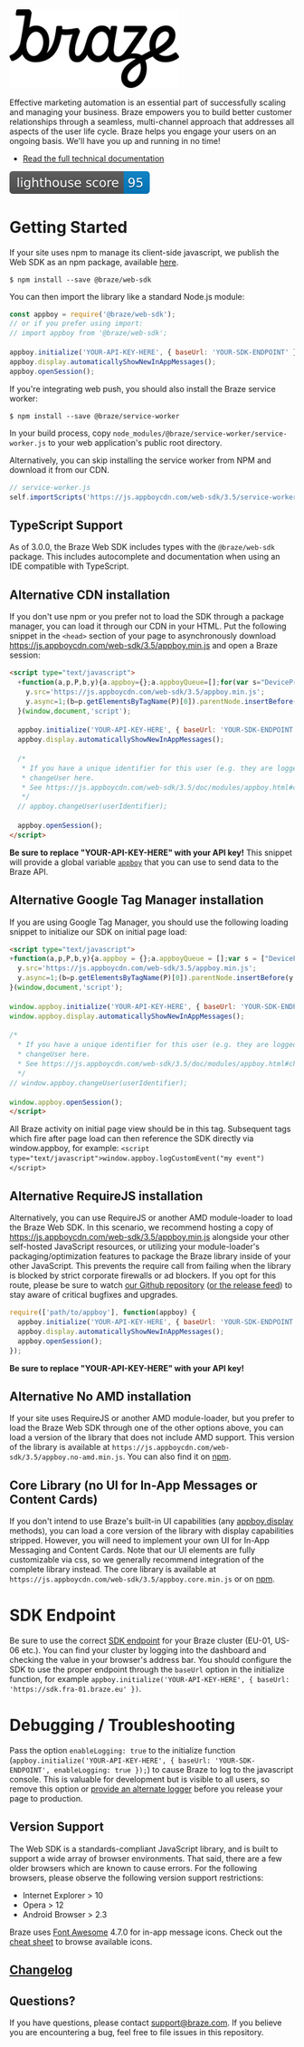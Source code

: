 <img src="https://github.com/Appboy/appboy-web-sdk/blob/master/braze-logo.png" width="300" title="Braze Logo" />

Effective marketing automation is an essential part of successfully scaling and managing your business. Braze empowers you to build better customer relationships through a seamless, multi-channel approach that addresses all aspects of the user life cycle. Braze helps you engage your users on an ongoing basis. We'll have you up and running in no time!

- [Read the full technical documentation](https://js.appboycdn.com/web-sdk/3.5/doc/modules/appboy.html)

![lighthouse score](https://github.com/Appboy/appboy-web-sdk/blob/master/lighthouse-score.svg)

# Getting Started

If your site uses npm to manage its client-side javascript, we publish the Web SDK as an npm package, available [here](https://www.npmjs.com/package/@braze/web-sdk).

```shell
$ npm install --save @braze/web-sdk
```

You can then import the library like a standard Node.js module:

```javascript
const appboy = require('@braze/web-sdk');
// or if you prefer using import:
// import appboy from '@braze/web-sdk';

appboy.initialize('YOUR-API-KEY-HERE', { baseUrl: 'YOUR-SDK-ENDPOINT' });
appboy.display.automaticallyShowNewInAppMessages();
appboy.openSession();
```

If you're integrating web push, you should also install the Braze service worker:

```shell
$ npm install --save @braze/service-worker
```

In your build process, copy `node_modules/@braze/service-worker/service-worker.js` to your web application's public root directory.

Alternatively, you can skip installing the service worker from NPM and download it from our CDN.

```javascript
// service-worker.js
self.importScripts('https://js.appboycdn.com/web-sdk/3.5/service-worker.js');
```

## TypeScript Support

As of 3.0.0, the Braze Web SDK includes types with the `@braze/web-sdk` package. This includes autocomplete and documentation when using an IDE compatible with TypeScript.

## Alternative CDN installation

If you don't use npm or you prefer not to load the SDK through a package manager, you can load it through our CDN in your HTML. Put the following snippet in the `<head>` section of your page to asynchronously download https://js.appboycdn.com/web-sdk/3.5/appboy.min.js and open a Braze session:

<!--- UPDATE THESE LOADING SNIPPETS IN THE SAMPLE BUILD APP'S INDEX.HTML WHEN YOU CHANGE THEM!!
  For context, these are largely standard "load js from js" snippets - the basic approach is to create a script
  element, place it in the DOM, and the browser will do the remote fetch from the CDN. They're a little weird to
  read because they're semi-minimized to help reduce the amount of space we take up in peoples' applications.
  Specifically, all the arguments to the snippet other than the onload callback (y) are only even params to reduce
  repetition and minimize snippet size.

  The INTERFACE_STUBBING_SNIPPET block is programmatically generated and templated by the grunt build from the TypeScript declaration file,
  using generate-interface-stub.js - to see the fully templated version, `grunt`, `grunt prepare-deployment`, and look
  inside build/public-docs/README.md
--->

```html
<script type="text/javascript">
  +function(a,p,P,b,y){a.appboy={};a.appboyQueue=[];for(var s="DeviceProperties BrazeSdkMetadata Card Card.prototype.dismissCard Card.prototype.removeAllSubscriptions Card.prototype.removeSubscription Card.prototype.subscribeToClickedEvent Card.prototype.subscribeToDismissedEvent Card.fromContentCardsJson Banner CaptionedImage ClassicCard ControlCard ContentCards ContentCards.prototype.getUnviewedCardCount Feed Feed.prototype.getUnreadCardCount ControlMessage InAppMessage InAppMessage.SlideFrom InAppMessage.ClickAction InAppMessage.DismissType InAppMessage.OpenTarget InAppMessage.ImageStyle InAppMessage.Orientation InAppMessage.TextAlignment InAppMessage.CropType InAppMessage.prototype.closeMessage InAppMessage.prototype.removeAllSubscriptions InAppMessage.prototype.removeSubscription InAppMessage.prototype.subscribeToClickedEvent InAppMessage.prototype.subscribeToDismissedEvent InAppMessage.fromJson FullScreenMessage ModalMessage HtmlMessage SlideUpMessage User User.Genders User.NotificationSubscriptionTypes User.prototype.addAlias User.prototype.addToCustomAttributeArray User.prototype.addToSubscriptionGroup User.prototype.getUserId User.prototype.incrementCustomUserAttribute User.prototype.removeFromCustomAttributeArray User.prototype.removeFromSubscriptionGroup User.prototype.setAvatarImageUrl User.prototype.setCountry User.prototype.setCustomLocationAttribute User.prototype.setCustomUserAttribute User.prototype.setDateOfBirth User.prototype.setEmail User.prototype.setEmailNotificationSubscriptionType User.prototype.setFirstName User.prototype.setGender User.prototype.setHomeCity User.prototype.setLanguage User.prototype.setLastKnownLocation User.prototype.setLastName User.prototype.setPhoneNumber User.prototype.setPushNotificationSubscriptionType InAppMessageButton InAppMessageButton.prototype.removeAllSubscriptions InAppMessageButton.prototype.removeSubscription InAppMessageButton.prototype.subscribeToClickedEvent display display.automaticallyShowNewInAppMessages display.destroyFeed display.hideContentCards display.showContentCards display.showFeed display.showInAppMessage display.toggleContentCards display.toggleFeed changeUser destroy getDeviceId initialize isPushBlocked isPushGranted isPushPermissionGranted isPushSupported logCardClick logCardDismissal logCardImpressions logContentCardsDisplayed logCustomEvent logFeedDisplayed logInAppMessageButtonClick logInAppMessageClick logInAppMessageHtmlClick logInAppMessageImpression logPurchase openSession registerAppboyPushMessages removeAllSubscriptions removeSubscription requestContentCardsRefresh requestFeedRefresh requestImmediateDataFlush resumeWebTracking enableSDK isDisabled setLogger setSdkAuthenticationSignature addSdkMetadata stopWebTracking disableSDK subscribeToContentCardsUpdates subscribeToFeedUpdates subscribeToInAppMessage subscribeToNewInAppMessages subscribeToSdkAuthenticationFailures toggleAppboyLogging trackLocation unregisterAppboyPushMessages wipeData".split(" "),i=0;i<s.length;i++){for(var m=s[i],k=a.appboy,l=m.split("."),j=0;j<l.length-1;j++)k=k[l[j]];k[l[j]]=(new Function("return function "+m.replace(/\./g,"_")+"(){window.appboyQueue.push(arguments); return true}"))()}window.appboy.getCachedContentCards=function(){return new window.appboy.ContentCards};window.appboy.getCachedFeed=function(){return new window.appboy.Feed};window.appboy.getUser=function(){return new window.appboy.User};(y=p.createElement(P)).type='text/javascript';
    y.src='https://js.appboycdn.com/web-sdk/3.5/appboy.min.js';
    y.async=1;(b=p.getElementsByTagName(P)[0]).parentNode.insertBefore(y,b)
  }(window,document,'script');

  appboy.initialize('YOUR-API-KEY-HERE', { baseUrl: 'YOUR-SDK-ENDPOINT' });
  appboy.display.automaticallyShowNewInAppMessages();

  /*
   * If you have a unique identifier for this user (e.g. they are logged into your site) it's a good idea to call
   * changeUser here.
   * See https://js.appboycdn.com/web-sdk/3.5/doc/modules/appboy.html#changeuser for more information.
   */
  // appboy.changeUser(userIdentifier);

  appboy.openSession();
</script>
```

**Be sure to replace "YOUR-API-KEY-HERE" with your API key!** This snippet will provide a global variable [`appboy`](https://js.appboycdn.com/web-sdk/3.5/doc/modules/appboy.html) that you can use to send data to the Braze API.

## Alternative Google Tag Manager installation

If you are using Google Tag Manager, you should use the following loading snippet to initialize our SDK on initial page load:

```html
<script type="text/javascript">
+function(a,p,P,b,y){a.appboy = {};a.appboyQueue = [];var s = ["DeviceProperties", "BrazeSdkMetadata", "Card", "Card.prototype.dismissCard", "Card.prototype.removeAllSubscriptions", "Card.prototype.removeSubscription", "Card.prototype.subscribeToClickedEvent", "Card.prototype.subscribeToDismissedEvent", "Card.fromContentCardsJson", "Banner", "CaptionedImage", "ClassicCard", "ControlCard", "ContentCards", "ContentCards.prototype.getUnviewedCardCount", "Feed", "Feed.prototype.getUnreadCardCount", "ControlMessage", "InAppMessage", "InAppMessage.SlideFrom", "InAppMessage.ClickAction", "InAppMessage.DismissType", "InAppMessage.OpenTarget", "InAppMessage.ImageStyle", "InAppMessage.Orientation", "InAppMessage.TextAlignment", "InAppMessage.CropType", "InAppMessage.prototype.closeMessage", "InAppMessage.prototype.removeAllSubscriptions", "InAppMessage.prototype.removeSubscription", "InAppMessage.prototype.subscribeToClickedEvent", "InAppMessage.prototype.subscribeToDismissedEvent", "InAppMessage.fromJson", "FullScreenMessage", "ModalMessage", "HtmlMessage", "SlideUpMessage", "User", "User.Genders", "User.NotificationSubscriptionTypes", "User.prototype.addAlias", "User.prototype.addToCustomAttributeArray", "User.prototype.addToSubscriptionGroup", "User.prototype.getUserId", "User.prototype.incrementCustomUserAttribute", "User.prototype.removeFromCustomAttributeArray", "User.prototype.removeFromSubscriptionGroup", "User.prototype.setAvatarImageUrl", "User.prototype.setCountry", "User.prototype.setCustomLocationAttribute", "User.prototype.setCustomUserAttribute", "User.prototype.setDateOfBirth", "User.prototype.setEmail", "User.prototype.setEmailNotificationSubscriptionType", "User.prototype.setFirstName", "User.prototype.setGender", "User.prototype.setHomeCity", "User.prototype.setLanguage", "User.prototype.setLastKnownLocation", "User.prototype.setLastName", "User.prototype.setPhoneNumber", "User.prototype.setPushNotificationSubscriptionType", "InAppMessageButton", "InAppMessageButton.prototype.removeAllSubscriptions", "InAppMessageButton.prototype.removeSubscription", "InAppMessageButton.prototype.subscribeToClickedEvent", "display", "display.automaticallyShowNewInAppMessages", "display.destroyFeed", "display.hideContentCards", "display.showContentCards", "display.showFeed", "display.showInAppMessage", "display.toggleContentCards", "display.toggleFeed", "changeUser", "destroy", "getDeviceId", "initialize", "isPushBlocked", "isPushGranted", "isPushPermissionGranted", "isPushSupported", "logCardClick", "logCardDismissal", "logCardImpressions", "logContentCardsDisplayed", "logCustomEvent", "logFeedDisplayed", "logInAppMessageButtonClick", "logInAppMessageClick", "logInAppMessageHtmlClick", "logInAppMessageImpression", "logPurchase", "openSession", "registerAppboyPushMessages", "removeAllSubscriptions", "removeSubscription", "requestContentCardsRefresh", "requestFeedRefresh", "requestImmediateDataFlush", "resumeWebTracking", "enableSDK", "isDisabled", "setLogger", "setSdkAuthenticationSignature", "addSdkMetadata", "stopWebTracking", "disableSDK", "subscribeToContentCardsUpdates", "subscribeToFeedUpdates", "subscribeToInAppMessage", "subscribeToNewInAppMessages", "subscribeToSdkAuthenticationFailures", "toggleAppboyLogging", "trackLocation", "unregisterAppboyPushMessages", "wipeData"];for (var i = 0; i < s.length; i++) {  var m = s[i];  var k = a.appboy;  var l = m.split(".");  for (var j = 0; j < l.length - 1; j++) {    k = k[l[j]];  }  k[l[j]] = new Function("return function " + m.replace(/\./g, "_") + "(){window.appboyQueue.push(arguments); return true}")();}window.appboy.getCachedContentCards = function() { return new window.appboy.ContentCards(); };window.appboy.getCachedFeed = function() { return new window.appboy.Feed(); };window.appboy.getUser = function() { return new window.appboy.User(); };(y=p.createElement(P)).type='text/javascript';
  y.src='https://js.appboycdn.com/web-sdk/3.5/appboy.min.js';
  y.async=1;(b=p.getElementsByTagName(P)[0]).parentNode.insertBefore(y,b)
}(window,document,'script');

window.appboy.initialize('YOUR-API-KEY-HERE', { baseUrl: 'YOUR-SDK-ENDPOINT' });
window.appboy.display.automaticallyShowNewInAppMessages();

/*
  * If you have a unique identifier for this user (e.g. they are logged into your site) it's a good idea to call
  * changeUser here.
  * See https://js.appboycdn.com/web-sdk/3.5/doc/modules/appboy.html#changeuser for more information.
  */
// window.appboy.changeUser(userIdentifier);

window.appboy.openSession();
</script>
```

All Braze activity on initial page view should be in this tag. Subsequent tags which fire after page load can then reference the SDK directly via window.appboy, for example: ```<script type="text/javascript">window.appboy.logCustomEvent("my event")</script>```

## Alternative RequireJS installation

Alternatively, you can use RequireJS or another AMD module-loader to load the Braze Web SDK. In this scenario, we recommend hosting a copy of https://js.appboycdn.com/web-sdk/3.5/appboy.min.js alongside your other self-hosted JavaScript resources, or utilizing your module-loader's packaging/optimization features to package the Braze library inside of your other JavaScript. This prevents the require call from failing when the library is blocked by strict corporate firewalls or ad blockers. If you opt for this route, please be sure to watch [our Github repository](https://github.com/Appboy/appboy-web-sdk/releases) ([or the release feed](https://github.com/Appboy/appboy-web-sdk/releases.atom)) to stay aware of critical bugfixes and upgrades.

```js
require(['path/to/appboy'], function(appboy) {
  appboy.initialize('YOUR-API-KEY-HERE', { baseUrl: 'YOUR-SDK-ENDPOINT' });
  appboy.display.automaticallyShowNewInAppMessages();
  appboy.openSession();
});
```

**Be sure to replace "YOUR-API-KEY-HERE" with your API key!**

## Alternative No AMD installation

If your site uses RequireJS or another AMD module-loader, but you prefer to load the Braze Web SDK through one of the other options above, you can load a version of the library that does not include AMD support. This version of the library is available at `https://js.appboycdn.com/web-sdk/3.5/appboy.no-amd.min.js`. You can also find it on [npm](https://www.npmjs.com/package/@braze/web-sdk-no-amd).

## Core Library (no UI for In-App Messages or Content Cards)

If you don't intend to use Braze's built-in UI capabilities (any [appboy.display](https://js.appboycdn.com/web-sdk/3.5/doc/module-display.html) methods), you can load a core version of the
library with display capabilities stripped. However, you will need to implement your own UI for In-App Messaging and Content Cards. Note that our UI elements are fully customizable via css, so we generally recommend integration
of the complete library instead. The core library is available at `https://js.appboycdn.com/web-sdk/3.5/appboy.core.min.js` or on [npm](https://www.npmjs.com/package/@braze/web-sdk-core).

# SDK Endpoint

Be sure to use the correct [SDK endpoint](https://www.braze.com/docs/user_guide/administrative/access_braze/sdk_endpoints/) for your Braze cluster (EU-01, US-06 etc.). You can find your cluster by logging into the dashboard and checking the value in your browser's address bar. You should configure the SDK to use the proper endpoint through the `baseUrl` option in the initialize function, for example `appboy.initialize('YOUR-API-KEY-HERE', { baseUrl: 'https://sdk.fra-01.braze.eu' })`.

# Debugging / Troubleshooting

Pass the option `enableLogging: true` to the initialize function (`appboy.initialize('YOUR-API-KEY-HERE', { baseUrl: 'YOUR-SDK-ENDPOINT', enableLogging: true });`) to cause Braze to log to the javascript console. This is valuable for development but is visible to all users,
so remove this option or [provide an alternate logger](https://js.appboycdn.com/web-sdk/3.5/doc/modules/appboy.html#setlogger) before you
release your page to production.

## Version Support

The Web SDK is a standards-compliant JavaScript library, and is built to support a wide array of browser environments. That said, there are a few older browsers which are known to cause errors. For the following browsers, please observe the following version support restrictions:

- Internet Explorer > 10
- Opera > 12
- Android Browser > 2.3

Braze uses [Font Awesome](http://fortawesome.github.io/Font-Awesome/) 4.7.0 for in-app message icons. Check out the [cheat sheet](http://fortawesome.github.io/Font-Awesome/cheatsheet/) to browse available icons.

## [Changelog](https://github.com/Appboy/appboy-web-sdk/blob/master/CHANGELOG.md)

## Questions?

If you have questions, please contact [support@braze.com](mailto:support@braze.com). If you believe you are encountering a bug, feel free to file issues in this repository.

